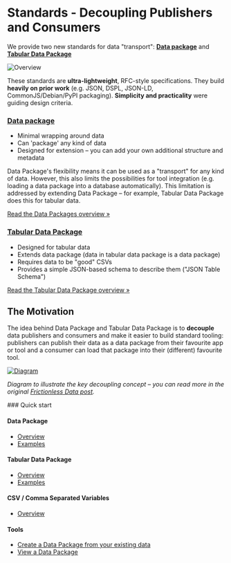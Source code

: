 # Standards - Decoupling Publishers and Consumers

We provide two new standards for data "transport": **[Data package](data-package)** and **[Tabular Data Package](tabular-data-package)**

![Overview](https://docs.google.com/drawings/d/1SZxJ00WEp3iK5fqljc-yumalRePmwdaaH98_8uJYlbs/pub?w=350&h=345)

These standards are **ultra-lightweight**, RFC-style specifications. They build **heavily on prior work** (e.g. JSON, DSPL, JSON-LD, CommonJS/Debian/PyPI packaging). **Simplicity and practicality** were guiding design criteria.</p>

### [Data package](data-package)

* Minimal wrapping around data
* Can 'package' any kind of data
* Designed for extension – you can add your own additional structure and metadata

Data Package's flexibility means it can be used as a "transport" for any
kind of data. However, this also limits the possibilities for tool integration (e.g. loading a data package into a database automatically). This limitation is addressed by extending Data Package – for example, Tabular Data Package does this for tabular data.

[Read the Data Packages overview »](data-package)

### [Tabular Data Package](tabular-data-package)

* Designed for tabular data
* Extends data package (data in tabular data package is a data package)
* Requires data to be "good" CSVs
* Provides a simple JSON-based schema to describe them ("JSON Table Schema")

[Read the Tabular Data Package overview »](tabular-data-package)

## The Motivation

The idea behind Data Package and Tabular Data Package is to **decouple** data publishers and consumers and make it easier to build standard tooling: publishers can publish their data as a data package from their favourite app or tool and a consumer can load that package into their (different) favourite tool.

[![Diagram](http://assets.okfn.org/p/data.okfn.org/img/the-idea.png)](http://assets.okfn.org/p/data.okfn.org/img/the-idea.png)

*Diagram to illustrate the key decoupling concept – you can read more in the original [Frictionless Data post](http://blog.okfn.org/2013/04/24/frictionless-data-making-it-radically-easier-to-get-stuff-done-with-data/).*

[data-package]: /doc/data-package
[tabular-data-package]: /doc/tabular-data-package
[data-package-examples]: /doc/data-package#examples
[tabular-data-package-examples]: /doc/tabular-data-package#examples
[tools-create]: /tools/create
[tools-view]: /tools/view

<div class="well">
### Quick start

#### Data Package

* [Overview](data-package)
* [Examples](data-package-examples)

#### Tabular Data Package

* [Overview](tabular-data-package)
* [Examples](tabular-data-package-examples)

#### CSV / Comma Separated Variables</h4>

* [Overview](csv)

#### Tools

* [Create a Data Package from your existing data](tools-create)
* [View a Data Package](tools-view)
</div>

